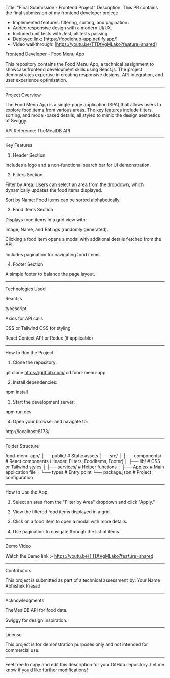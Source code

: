 Title: "Final Submission - Frontend Project"
Description:
This PR contains the final submission of my frontend developer project:
- Implemented features: filtering, sorting, and pagination.
- Added responsive design with a modern UI/UX.
- Included unit tests with Jest, all tests passing.
- Deployed link: [https://foodiehub-app.netlify.app/]
- Video walkthrough: [https://youtu.be/TTDtVgMLako?feature=shared]


Frontend Developer - Food Menu App

This repository contains the Food Menu App, a technical assignment to showcase frontend development skills using React.js. The project demonstrates expertise in creating responsive designs, API integration, and user experience optimization.


---

Project Overview

The Food Menu App is a single-page application (SPA) that allows users to explore food items from various areas. The key features include filters, sorting, and modal-based details, all styled to mimic the design aesthetics of Swiggy.

API Reference: TheMealDB API


---

Key Features

1. Header Section

Includes a logo and a non-functional search bar for UI demonstration.


2. Filters Section

Filter by Area:
Users can select an area from the dropdown, which dynamically updates the food items displayed.

Sort by Name:
Food items can be sorted alphabetically.


3. Food Items Section

Displays food items in a grid view with:

Image, Name, and Ratings (randomly generated).


Clicking a food item opens a modal with additional details fetched from the API.

Includes pagination for navigating food items.


4. Footer Section

A simple footer to balance the page layout.



---

Technologies Used

React.js

typescript 

Axios for API calls

CSS or Tailwind CSS for styling

React Context API or Redux (if applicable)



---

How to Run the Project

1. Clone the repository:

git clone https://github.com/<your-repo-link>
cd food-menu-app


2. Install dependencies:

npm install


3. Start the development server:

npm run dev


4. Open your browser and navigate to:

http://localhost:5173/




---

Folder Structure

food-menu-app/
├── public/             # Static assets
├── src/
│   ├── components/     # React components (Header, Filters, FoodItems, Footer)
│   ├── lib/         # CSS or Tailwind styles
│   ├── services/          # Helper functions
│   ├── App.tsx        # Main application file
│   └── types        # Entry point
└── package.json        # Project configuration


---

How to Use the App

1. Select an area from the "Filter by Area" dropdown and click "Apply."


2. View the filtered food items displayed in a grid.


3. Click on a food item to open a modal with more details.


4. Use pagination to navigate through the list of items.




---

Demo Video

Watch the Demo
link :- https://youtu.be/TTDtVgMLako?feature=shared


---

Contributors

This project is submitted as part of a technical assessment by:
Your Name
Abhishek Prasad

---

Acknowledgments

TheMealDB API for food data.

Swiggy for design inspiration.



---

License

This project is for demonstration purposes only and not intended for commercial use.


---

Feel free to copy and edit this description for your GitHub repository. Let me know if you’d like further modifications!
